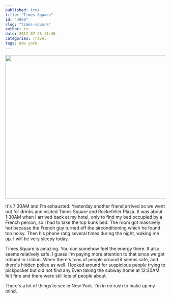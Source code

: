 ```yaml
---
published: true
title: "Times Square"
id: "4950"
slug: "times-square"
author: rv
date: 2012-07-26 11:36
categories: Travel
tags: new york
---
```

<a href="https://s3.amazonaws.com/cfwblog/uploads/2012/07/IMG_1679.jpg"><img class="aligncenter size-large wp-image-4951" title="IMG_1679" src="https://s3.amazonaws.com/cfwblog/uploads/2012/07/IMG_1679-600x450.jpg" alt="" width="600" height="450" /></a>

It's 7:30AM and I'm exhausted. Yesterday another friend arrived so we went out for drinks and visited Times Square and Rockefeller Plaza. It was about 1:30AM when I arrived back at my hotel, only to find my bed occupied by a French person, so I had to take the top bunk bed. The room got massively hot because the French guy turned off the airconditioning which he found too noisy. Then his phone rang several times during the night, waking me up. I will be very sleepy today.

Times Square is amazing. You can somehow feel the energy there. It also seems relatively safe. I guess I'm paying more attention to that since we got robbed in Lisbon. When there's tons of people around it seems safe, and there's hidden police as well. I looked around for suspicious people trying to pickpocket but did not find any.Even taking the subway home at 12:30AM felt fine and there were still lots of people about.

There's a lot of things to see in New York. I'm in no rush to make up my mind.

&nbsp;

&nbsp;